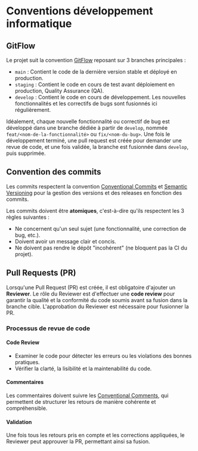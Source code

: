 # Conventions développement informatique

## GitFlow

Le projet suit la convention [GitFlow](https://nvie.com/posts/a-successful-git-branching-model/) reposant sur 3 branches principales :

- `main` : Contient le code de la dernière version stable et déployé en production.
- `staging` : Contient le code en cours de test avant déploiement en production, Quality Assurance (QA).
- `develop` : Contient le code en cours de développement. Les nouvelles fonctionnalités et les correctifs de bugs sont fusionnés ici régulièrement.

Idéalement, chaque nouvelle fonctionnalité ou correctif de bug est développé dans une branche dédiée à partir de `develop`, nommée `feat/<nom-de-la-fonctionnalité>` ou `fix/<nom-du-bug>`. Une fois le développement terminé, une pull request est créée pour demander une revue de code, et une fois validée, la branche est fusionnée dans `develop`, puis supprimée.

## Convention des commits

Les commits respectent la convention [Conventional Commits](https://www.conventionalcommits.org/) et [Semantic Versioning](https://semver.org/) pour la gestion des versions et des releases en fonction des commits.

Les commits doivent être **atomiques**, c'est-à-dire qu'ils respectent les 3 règles suivantes :

- Ne concernent qu'un seul sujet (une fonctionnalité, une correction de bug, etc.).
- Doivent avoir un message clair et concis.
- Ne doivent pas rendre le dépôt "incohérent" (ne bloquent pas la CI du projet).

## Pull Requests (PR)

Lorsqu'une Pull Request (PR) est créée, il est obligatoire d'ajouter un **Reviewer**. Le rôle du Reviewer est d'effectuer une **code review** pour garantir la qualité et la conformité du code soumis avant sa fusion dans la branche cible. L'approbation du Reviewer est nécessaire pour fusionner la PR.

### Processus de revue de code

#### Code Review

- Examiner le code pour détecter les erreurs ou les violations des bonnes pratiques.
- Vérifier la clarté, la lisibilité et la maintenabilité du code.

#### Commentaires

Les commentaires doivent suivre les [Conventional Comments](https://conventionalcomments.org/), qui permettent de structurer les retours de manière cohérente et compréhensible.

#### Validation

Une fois tous les retours pris en compte et les corrections appliquées, le Reviewer peut approuver la PR, permettant ainsi sa fusion.
